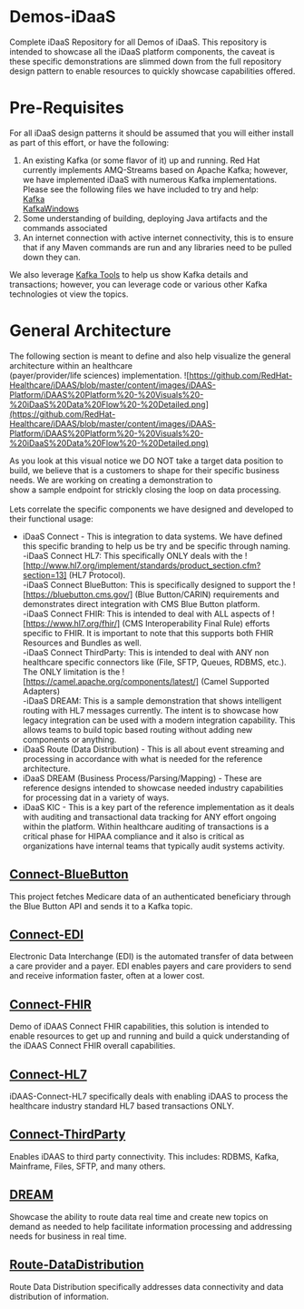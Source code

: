 # Demos-iDaaS
Complete iDaaS Repository for all Demos of iDaaS. This repository is intended to showcase all the iDaaS platform
components, the caveat is these specific demonstrations are slimmed down from the full repository design pattern to
enable resources to quickly showcase capabilities offered.

# Pre-Requisites
For all iDaaS design patterns it should be assumed that you will either install as part of this effort, or have the following:

1. An existing Kafka (or some flavor of it) up and running. Red Hat currently implements AMQ-Streams based on Apache Kafka; however, we
have implemented iDaaS with numerous Kafka implementations. Please see the following files we have included to try and help: <br/>
[Kafka](Kafka.md)<br/>
[KafkaWindows](KafkaWindows.md)<br/>
2. Some understanding of building, deploying Java artifacts and the commands associated
3. An internet connection with active internet connectivity, this is to ensure that if any Maven commands are
run and any libraries need to be pulled down they can.

We also leverage [Kafka Tools](https://kafkatool.com/) to help us show Kafka details and transactions; however, you can leverage
code or various other Kafka technologies ot view the topics.

# General Architecture
The following section is meant to define and also help visualize the general architecture within an healthcare  
(payer/provider/life sciences) implementation.
![https://github.com/RedHat-Healthcare/iDAAS/blob/master/content/images/iDAAS-Platform/iDAAS%20Platform%20-%20Visuals%20-%20iDaaS%20Data%20Flow%20-%20Detailed.png](https://github.com/RedHat-Healthcare/iDAAS/blob/master/content/images/iDAAS-Platform/iDAAS%20Platform%20-%20Visuals%20-%20iDaaS%20Data%20Flow%20-%20Detailed.png)

As you look at this visual notice we DO NOT take a target data position to build, we believe that is a customers to shape for their specific business needs. We are working on creating a demonstration to  
show a sample endpoint for strickly closing the loop on data processing. <br/>  
Lets correlate the specific components we have designed and developed to their functional usage: <br/>

* iDaaS Connect - This is integration to data systems. We have defined this specific branding to help us be try and be specific through naming.<br/>
-iDaaS Connect HL7: This specifically ONLY deals with the ![http://www.hl7.org/implement/standards/product_section.cfm?section=13] (HL7 Protocol).<br/>
-iDaaS Connect BlueButton: This is specifically designed to support the ![https://bluebutton.cms.gov/] (Blue Button/CARIN) requirements and demonstrates direct integration with
CMS Blue Button platform. <br/>
-iDaaS Connect FHIR: This is intended to deal with ALL aspects of ![https://www.hl7.org/fhir/] (CMS Interoperability Final Rule) efforts specific to FHIR. It is important to note that this supports both FHIR Resources and Bundles as well.<br/>
-iDaaS Connect ThirdParty: This is intended to deal with ANY non healthcare specific connectors like (File, SFTP, Queues, RDBMS, etc.). The ONLY limitation is the ![https://camel.apache.org/components/latest/] (Camel Supported Adapters)<br/>
-iDaaS DREAM: This is a sample demonstration that shows intelligent routing with HL7 messages currently. The intent is to showcase how legacy integration
can be used with a modern integration capability. This allows teams to build topic based routing without adding new components or anything.<br/>
* iDaaS Route (Data Distribution) - This is all about event streaming and processing in accordance with what is needed for the reference architecture. <br/>
* iDaaS DREAM (Business Process/Parsing/Mapping) - These are reference designs intended to showcase needed industry capabilities for processing dat in a variety
of ways.
* iDaaS KIC - This is a key part of the reference implementation as it deals with auditing and transactional data tracking for ANY effort ongoing within the platform. Within healthcare auditing of transactions
is a critical phase for HIPAA compliance and it also is critical as organizations have internal teams that typically audit systems activity.

## [Connect-BlueButton](Connect-BlueButton)
This project fetches Medicare data of an authenticated beneficiary through the Blue Button API and sends it to a Kafka topic.

## [Connect-EDI](Connect-EDI)
Electronic Data Interchange (EDI) is the automated transfer of data between a care provider and a payer.  EDI enables payers and care providers to send and receive information faster, often at a lower cost.

## [Connect-FHIR](Connect-FHIR)
Demo of iDAAS Connect FHIR capabilities, this solution is intended to enable resources to get up and running and build
a quick understanding of the iDAAS Connect FHIR overall capabilities.

## [Connect-HL7](Connect-HL7)
iDAAS-Connect-HL7 specifically deals with enabling 
iDAAS to process the healthcare industry standard HL7 based transactions ONLY.

## [Connect-ThirdParty](Connect-ThirdParty)
Enables iDAAS to third party connectivity.  This includes: RDBMS, Kafka, Mainframe, Files, SFTP, and many others.

## [DREAM](DREAM)
Showcase the ability to route data real time and create new topics on demand as needed to help facilitate information processing and addressing needs for business in real time.

## [Route-DataDistribution](Route-DataDistribution)
Route Data Distribution specifically addresses data connectivity and data distribution of information.
